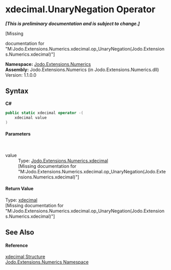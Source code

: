 # xdecimal.UnaryNegation Operator 
 _**\[This is preliminary documentation and is subject to change.\]**_

\[Missing <summary> documentation for "M:Jodo.Extensions.Numerics.xdecimal.op_UnaryNegation(Jodo.Extensions.Numerics.xdecimal)"\]

**Namespace:**&nbsp;<a href="N_Jodo_Extensions_Numerics">Jodo.Extensions.Numerics</a><br />**Assembly:**&nbsp;Jodo.Extensions.Numerics (in Jodo.Extensions.Numerics.dll) Version: 1.1.0.0

## Syntax

**C#**<br />
``` C#
public static xdecimal operator -(
	xdecimal value
)
```


#### Parameters
&nbsp;<dl><dt>value</dt><dd>Type: <a href="T_Jodo_Extensions_Numerics_xdecimal">Jodo.Extensions.Numerics.xdecimal</a><br />\[Missing <param name="value"/> documentation for "M:Jodo.Extensions.Numerics.xdecimal.op_UnaryNegation(Jodo.Extensions.Numerics.xdecimal)"\]</dd></dl>

#### Return Value
Type: <a href="T_Jodo_Extensions_Numerics_xdecimal">xdecimal</a><br />\[Missing <returns> documentation for "M:Jodo.Extensions.Numerics.xdecimal.op_UnaryNegation(Jodo.Extensions.Numerics.xdecimal)"\]

## See Also


#### Reference
<a href="T_Jodo_Extensions_Numerics_xdecimal">xdecimal Structure</a><br /><a href="N_Jodo_Extensions_Numerics">Jodo.Extensions.Numerics Namespace</a><br />